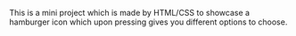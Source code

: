 This is a mini project which is made by HTML/CSS to showcase a hamburger icon which upon pressing gives you different options to choose.
